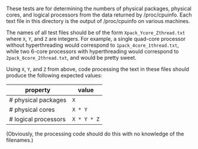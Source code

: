 These tests are for determining the numbers of physical packages, physical cores,
and logical processors from the data returned by /proc/cpuinfo. Each text file
in this directory is the output of /proc/cpuinfo on various machines.

The names of all test files should be of the form `Xpack_Ycore_Zthread.txt`
where `X`, `Y`, and `Z` are integers. For example, a single quad-core processor
without hyperthreading would correspond to `1pack_4core_1thread.txt`, while two
6-core processors with hyperthreading would correspond to
`2pack_6core_2thread.txt`, and would be pretty sweet.

Using `X`, `Y`, and `Z` from above, code processing the text in these files
should produce the following expected values:

| property             | value           |
| -------------------- |-----------------|
| # physical packages  | `X`             |
| # physical cores     | `X * Y`         |
| # logical processors | `X * Y * Z`     |

(Obviously, the processing code should do this with no knowledge of the filenames.)
